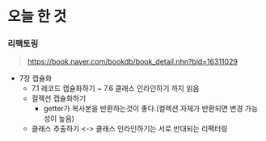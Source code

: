 # 오늘 한 것

### 리팩토링

> https://book.naver.com/bookdb/book_detail.nhn?bid=16311029

- 7장 캡슐화
  - 7.1 레코드 캡슐화하기 ~ 7.6 클래스 인라인하기 까지 읽음
  - 컬렉션 캡슐화하기
    - getter가 복사본을 반환하는것이 좋다.(컬렉션 자체가 반환되면 변경 가능성이 높음)
  - 클래스 추출하기 <-> 클래스 인라인하기는 서로 반대되는 리팩터링
